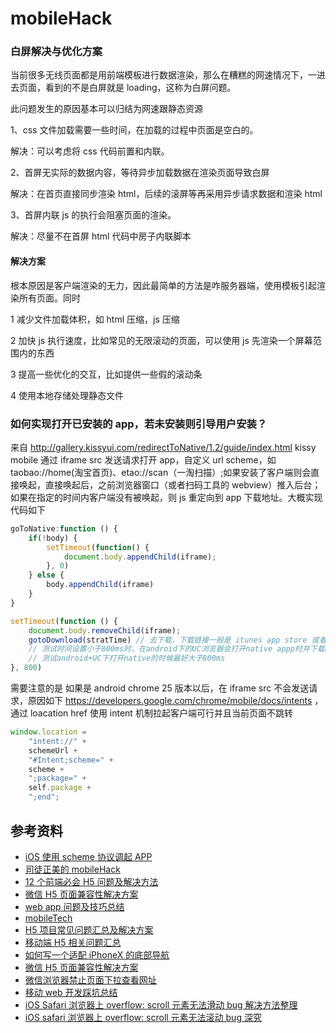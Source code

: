 # mobileHack

### 白屏解决与优化方案

当前很多无线页面都是用前端模板进行数据渲染，那么在糟糕的网速情况下，一进去页面，看到的不是白屏就是 loading，这称为白屏问题。

此问题发生的原因基本可以归结为网速跟静态资源

1、css 文件加载需要一些时间，在加载的过程中页面是空白的。

解决：可以考虑将 css 代码前置和内联。

2、首屏无实际的数据内容，等待异步加载数据在渲染页面导致白屏

解决：在首页直接同步渲染 html，后续的滚屏等再采用异步请求数据和渲染 html

3、首屏内联 js 的执行会阻塞页面的渲染。

解决：尽量不在首屏 html 代码中房子内联脚本

#### 解决方案

根本原因是客户端渲染的无力，因此最简单的方法是咋服务器端，使用模板引起渲染所有页面。同时

1 减少文件加载体积，如 html 压缩，js 压缩

2 加快 js 执行速度，比如常见的无限滚动的页面，可以使用 js 先渲染一个屏幕范围内的东西

3 提高一些优化的交互，比如提供一些假的滚动条

4 使用本地存储处理静态文件

### 如何实现打开已安装的 app，若未安装则引导用户安装？

来自 http://gallery.kissyui.com/redirectToNative/1.2/guide/index.html kissy mobile 通过 iframe src 发送请求打开 app，自定义 url scheme，如 taobao://home(淘宝首页)、etao://scan（一淘扫描）;如果安装了客户端则会直接唤起，直接唤起后，之前浏览器窗口（或者扫码工具的 webview）推入后台；如果在指定的时间内客户端没有被唤起，则 js 重定向到 app 下载地址。大概实现代码如下

```javascript
goToNative:function () {
    if(!body) {
        setTimeout(function() {
            document.body.appendChild(iframe);
        }, 0)
    } else {
        body.appendChild(iframe)
    }
}

setTimeout(function () {
    document.body.removeChild(iframe);
    gotoDownload(stratTime) // 去下载，下载链接一般是 itunes app store 或者 apk 文件链接
   	// 测试时间设置小于800ms时，在android下的UC浏览器会打开native appp时并下载apk，
    // 测试android+UC下打开native的时候最好大于800ms
}, 800)
```

需要注意的是 如果是 android chrome 25 版本以后，在 iframe src 不会发送请求，原因如下 https://developers.google.com/chrome/mobile/docs/intents ，通过 loacation href 使用 intent 机制拉起客户端可行并且当前页面不跳转

```javascript
window.location =
    "intent://" +
    schemeUrl +
    "#Intent;scheme=" +
    scheme +
    ";package=" +
    self.package +
    ";end";
```

## 参考资料

-   [iOS 使用 scheme 协议调起 APP](https://js8.in/2013/12/16/ios%E4%BD%BF%E7%94%A8schema%E5%8D%8F%E8%AE%AE%E8%B0%83%E8%B5%B7app/)
-   [司徒正美的 mobileHack](https://github.com/RubyLouvre/mobileHack)
-   [12 个前端必会 H5 问题及解决方法](https://github.com/suoyuesmile/suo-blog/blob/master/articals/h5/0003.md)
-   [微信 H5 页面兼容性解决方案](https://mp.weixin.qq.com/s?__biz=Mzk0MDMwMzQyOA==&mid=2247490207&idx=1&sn=82e08108f953fa541304b8bfc318fb30&source=41#wechat_redirect)
-   [web app 问题及技巧总结](https://github.com/yunzhijia/front-end/blob/master/web%20app%E9%97%AE%E9%A2%98%E5%8F%8A%E6%8A%80%E5%B7%A7%E6%80%BB%E7%BB%93.md)
-   [mobileTech](https://github.com/jtyjty99999/mobileTech)
-   [H5 项目常见问题汇总及解决方案](https://www.open-open.com/lib/view/open1449325854077.html)
-   [移动端 H5 相关问题汇总](https://github.com/suoyuesmile/suo-blog/blob/master/articals/h5/0003.md)
-   [如何写一个适配 iPhoneX 的底部导航](https://juejin.cn/post/6844903615304302600)
-   [微信 H5 页面兼容性解决方案](https://mp.weixin.qq.com/s?__biz=Mzk0MDMwMzQyOA==&mid=2247490207&idx=1&sn=82e08108f953fa541304b8bfc318fb30&source=41#wechat_redirect)
-   [微信浏览器禁止页面下拉查看网址](https://juejin.cn/post/6844903940190896135)
-   [移动 web 开发踩坑总结](http://www.imooc.com/article/260139)
-   [iOS Safari 浏览器上 overflow: scroll 元素无法滑动 bug 解决方法整理](https://segmentfault.com/a/1190000012761272)
-   [iOS safari 浏览器上 overflow: scroll 元素无法滚动 bug 深究](https://segmentfault.com/a/1190000016408566)
